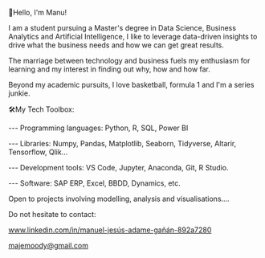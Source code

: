 👋Hello, I'm Manu!

I am a student pursuing a Master's degree in Data Science, Business Analytics and Artificial Intelligence, I like to leverage data-driven insights to drive what the business needs and how we can get great results. 


The marriage between technology and business fuels my enthusiasm for learning and my interest in finding out why, how and how far.


Beyond my academic pursuits, I love basketball, formula 1 and I'm a series junkie.





🛠️My Tech Toolbox: 


--- Programming languages: Python, R, SQL, Power BI 


--- Libraries: Numpy, Pandas, Matplotlib, Seaborn, Tidyverse, Altarir, Tensorflow, Qlik... 


--- Development tools: VS Code, Jupyter, Anaconda, Git, R Studio. 


--- Software: SAP ERP, Excel, BBDD, Dynamics, etc. 



Open to projects involving modelling, analysis and visualisations.... 



Do not hesitate to contact:



www.linkedin.com/in/manuel-jesús-adame-gañán-892a7280


majemoody@gmail.com
